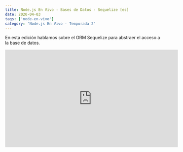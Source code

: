 ```yaml
---
title: Node.js En Vivo - Bases de Datos - Sequelize [es]
date: 2020-04-03
tags: ['node-en-vivo']
category: 'Node.js En Vivo - Temporada 2'
---
```

En esta edición hablamos sobre el ORM Sequelize para abstraer el acceso a la base de datos.

<iframe class="mt-2" width="560" height="315" src="https://www.youtube.com/embed/rCnIU96iRQQ" title="YouTube video player" frameborder="0" allow="accelerometer; autoplay; clipboard-write; encrypted-media; gyroscope; picture-in-picture" allowfullscreen></iframe>
